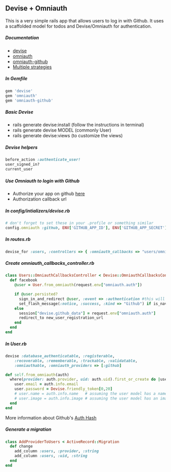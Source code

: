 ## Devise + Omniauth

This is a very simple rails app that allows users to log in with Github. It uses a scaffolded model for todos and Devise/Omniauth for authentication.

##### Documentation
* [devise](https://github.com/plataformatec/devise)
* [omniauth](https://github.com/plataformatec/devise/wiki/OmniAuth:-Overview)
* [omniauth-github](https://github.com/intridea/omniauth-github)
* [Multiple strategies](http://sourcey.com/rails-4-omniauth-using-devise-with-twitter-facebook-and-linkedin/)


##### In Gemfile
```ruby
gem 'devise'
gem 'omniauth'
gem 'omniauth-github'
```

##### Basic Devise
* rails generate devise:install (follow the instructions in terminal)
* rails generate devise MODEL (commonly User)
* rails generate devise:views (to customize the views)

##### Devise helpers
```ruby
before_action :authenticate_user!
user_signed_in?
current_user
```

##### Use Omniauth to login with Github
* Authorize your app on github [here](https://github.com/settings/applications/new)
* Authorization callback url

##### In config/intializers/devise.rb
```ruby
# don't forget to set these in your .profile or something similar
config.omniauth :github, ENV['GITHUB_APP_ID'], ENV['GITHUB_APP_SECRET'], scope: 'user,public_repo'
```
##### In routes.rb
```ruby
devise_for :users, :controllers => { :omniauth_callbacks => "users/omniauth_callbacks" }
```
##### Create omniauth_callbacks_controller.rb

```ruby
class Users::OmniauthCallbacksController < Devise::OmniauthCallbacksController
  def facebook
    @user = User.from_omniauth(request.env["omniauth.auth"])

    if @user.persisted?
      sign_in_and_redirect @user, :event => :authentication #this will throw if @user is not activated
      set_flash_message(:notice, :success, :kind => "Github") if is_navigational_format?
    else
      session["devise.github_data"] = request.env["omniauth.auth"]
      redirect_to new_user_registration_url
    end
  end
end
```

##### In User.rb
```ruby
devise :database_authenticatable, :registerable,
    :recoverable, :rememberable, :trackable, :validatable,
    :omniauthable, :omniauth_providers => [:github]

def self.from_omniauth(auth)
  where(provider: auth.provider, uid: auth.uid).first_or_create do |user|
    user.email = auth.info.email
    user.password = Devise.friendly_token[0,20]
    # user.name = auth.info.name   # assuming the user model has a name
    # user.image = auth.info.image # assuming the user model has an image
  end
end
```
More information about Github's [Auth Hash](https://github.com/intridea/omniauth/wiki/Auth-Hash-Schema)

##### Generate a migration
```ruby
class AddProviderToUsers < ActiveRecord::Migration
  def change
    add_column :users, :provider, :string
    add_column :users, :uid, :string
  end
end
```
